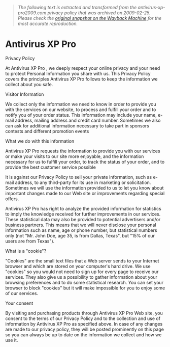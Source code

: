 > *The following text is extracted and transformed from the antivirus-xp-pro2009.com privacy policy that was archived on 2009-02-25. Please check the [original snapshot on the Wayback Machine](https://web.archive.org/web/20090225023733id_/http%3A//www.antivirus-xp-pro2009.com/privacy.php%3Fcode%3D00000000) for the most accurate reproduction.*

# Antivirus XP Pro

Privacy Policy

At Antivirus XP Pro , we deeply respect your online privacy and your need to protect Personal Information you share with us. This Privacy Policy covers the principles Antivirus XP Pro follows to keep the information we collect about you safe.

Visitor Information

We collect only the information we need to know in order to provide you with the services on our website, to process and fulfill your order and to notify you of your order status. This information may include your name, e-mail address, mailing address and credit card number. Sometimes we also can ask for additional information necessary to take part in sponsors contests and different promotion events

What we do with this information

Antivirus XP Pro requests the information to provide you with our services or make your visits to our site more enjoyable, and the information necessary for us to fulfill your order, to track the status of your order, and to provide the best customer service possible

It is against our Privacy Policy to sell your private information, such as e-mail address, to any third-party for its use in marketing or solicitation. Sometimes we will use the information provided to us to let you know about important changes made to our Web site or improvements regarding special offers.

Antivirus XP Pro has right to analyze the provided information for statistics to imply the knowledge received for further improvements in our services. These statistical data may also be provided to potential advertisers and/or business partners. This means that we will never disclose your personal information such as name, age or phone number, but statistical numbers only (not "Mr. John Doe, age 35, is from Dallas, Texas", but "15% of our users are from Texas").

What is a "cookie"?

"Cookies" are the small text files that a Web server sends to your Internet browser and which are stored on your computer's hard drive. We use "cookies" so you would not need to sign up for every page to receive our services. They also give us a possibility to gather information about your browsing preferences and to do some statistical research. You can set your browser to block "cookies" but it will make impossible for you to enjoy some of our services.

Your consent

By visiting and purchasing products through Antivirus XP Pro Web site, you consent to the terms of our Privacy Policy and to the collection and use of information by Antivirus XP Pro as specified above. In case of any changes are made to our privacy policy, they will be posted prominently on this page so you can always be up to date on the information we collect and how we use it.
